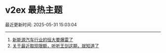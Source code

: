 # v2ex 最热主题

最近更新时间: 2025-05-31 15:03:04

--- 
1. [新能源汽车行业的恒大要爆雷了](https://www.v2ex.com/t/1135569) 
2. [关于最近取现限额，听听王剑这期，就知道了](https://www.v2ex.com/t/1135576) 
